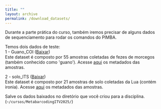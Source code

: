 ```yaml
---
title: ""
layout: archive
permalink: /download_datasets/
---
```


Durante a parte prática do curso, também iremos precisar de alguns dados de sequenciamento para rodar os comandos do PIMBA.

Temos dois dados de teste:\
1 - Guano_COI ([Baixar](https://1drv.ms/u/s!Aq5Vg7CO1tohhbwK9xrSqdQRtwEIHQ?e=BD6GHe))\
Este dataset é composto por 55 amostras coletadas de fezes de morcegos (também conhecido como 'guano').
Acesse [aqui](https://1drv.ms/u/s!Aq5Vg7CO1tohhb0jIKIcgp3D0Ad0MA?e=XGSh6m) os metadados das amostras.

2 - solo_ITS ([Baixar](https://1drv.ms/u/s!Aq5Vg7CO1tohhbwIKFRhj1wjK-KJKw?e=b0LYgL))\
Este dataset é composto por 21 amostras de solo coletadas da Lua (contém ironia).
Acesse [aqui](https://1drv.ms/u/s!Aq5Vg7CO1tohhb0f0pHAzR80VjC3NQ?e=tpSRxW) os metadados das amostras.

Salve os dados baixados no diretório que você criou para a disciplina. (`~/cursos/MetabarcodingITV2025/`)
